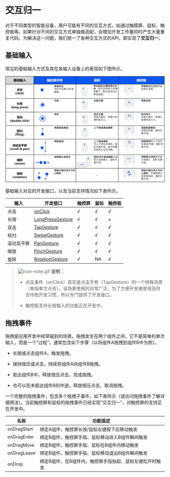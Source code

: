 # 交互归一


对于不同类型的智能设备，用户可能有不同的交互方式，如通过触摸屏、鼠标、触控板等。如果针对不同的交互方式单独做适配，会增加开发工作量同时产生大量重复代码。为解决这一问题，我们统一了各种交互方式的API，即实现了**交互归一**。


## 基础输入

常见的基础输入方式及其在各输入设备上的表现如下图所示。

![basic_guester](figures/basic_guester.jpg)

基础输入对应的开发接口，以及当前支持情况如下表所示。

  | 输入 | 开发接口 | 触控屏 | 鼠标 | 触控板 | 
| -------- | -------- | -------- | -------- | -------- |
| 点击 | [onClick](https://gitee.com/openharmony/docs/blob/master/zh-cn/application-dev/reference/arkui-ts/ts-universal-events-click.md) | √ | √ | √ | 
| 长按 | [LongPressGesture](https://gitee.com/openharmony/docs/blob/master/zh-cn/application-dev/reference/arkui-ts/ts-basic-gestures-longpressgesture.md) | √ | √ | × | 
| 双击 | [TapGesture](https://gitee.com/openharmony/docs/blob/master/zh-cn/application-dev/reference/arkui-ts/ts-basic-gestures-tapgesture.md) | √ | √ | √ | 
| 轻扫 | [SwipeGesture](https://gitee.com/openharmony/docs/blob/master/zh-cn/application-dev/reference/arkui-ts/ts-basic-gestures-swipegesture.md) | √ | √ | √ | 
| 滚动及平移 | [PanGesture](https://gitee.com/openharmony/docs/blob/master/zh-cn/application-dev/reference/arkui-ts/ts-basic-gestures-pangesture.md) | √ | √ | √ | 
| 缩放 | [PinchGesture](https://gitee.com/openharmony/docs/blob/master/zh-cn/application-dev/reference/arkui-ts/ts-basic-gestures-pinchgesture.md) | √ | √ | √ | 
| 旋转 | [RotationGesture](https://gitee.com/openharmony/docs/blob/master/zh-cn/application-dev/reference/arkui-ts/ts-basic-gestures-rotationgesture.md) | √ | NA | √ | 

> ![icon-note.gif](public_sys-resources/icon-note.gif) **说明：**
> - 点击事件（onClick）其实是点击手势（TapGesture）的一个特殊场景（单指单次点击）。该场景使用的非常广泛，为了方便开发者使用及符合传统开发习惯，所以专门提供了开发接口。
> 
> - 触控板支持长按输入的功能正在开发中。


## 拖拽事件

拖拽是应用开发中经常碰到的场景。拖拽发生在两个组件之间，它不是简单的单次输入，而是一个”过程”，通常包含如下步骤（以将组件A拖拽到组件B中为例）。

- 长按或点击组件A，触发拖拽。

- 保持按压或点击，持续将组件A向组件B拖拽。

- 抵达组件B中，释放按压点击，完成拖拽。

- 也可以在未抵达组件B的中途，释放按压点击，取消拖拽。

一个完整的拖拽事件，包含多个拖拽子事件，如下表所示（请访问拖拽事件了解详细用法）。当前触控屏和鼠标的拖拽事件已经实现”交互归一”，对触控屏的支持正在开发中。

  | 名称 | 功能描述 | 
| -------- | -------- |
| onDragStart | 绑定A组件，触控屏长按/鼠标左键按下后移动触发 | 
| onDragEnter | 绑定B组件，触控屏手指、鼠标移动进入B组件瞬间触发 | 
| onDragMove | 绑定B组件，触控屏手指、鼠标在B组件内移动触发 | 
| onDragLeave | 绑定B组件，触控屏手指、鼠标移动退出B组件瞬间触发 | 
| onDrop | 绑定B组件，在B组件内，触控屏手指抬起、鼠标左键松开时触发 | 
